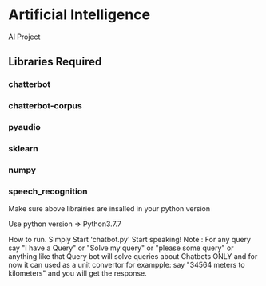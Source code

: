 # Artificial Intelligence
AI Project

## Libraries Required

### chatterbot
### chatterbot-corpus
### pyaudio
### sklearn
### numpy
### speech_recognition


Make sure above librairies are insalled in your python version

Use python version => Python3.7.7

How to run.
Simply Start 'chatbot.py'
Start speaking!
Note : For any query say "I have a Query" or "Solve my query" or "please some query" or anything like that
       Query bot will solve queries about Chatbots ONLY and for now it can used as a unit convertor
       for exampple: say "34564 meters to kilometers" and you will get the response.
